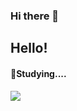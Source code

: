 ### Hi there 👋

<!--
**dlacogus5239/dlacogus5239** is a ✨ _special_ ✨ repository because its `README.md` (this file) appears on your GitHub profile.

Here are some ideas to get you started:

- 🔭 I’m currently working on ...
- 🌱 I’m currently learning ...
- 👯 I’m looking to collaborate on ...
- 🤔 I’m looking for help with ...
- 💬 Ask me about ...
- 📫 How to reach me: ...
- 😄 Pronouns: ...
- ⚡ Fun fact: ...
-->
## Hello! 

#### 🔭Studying....
<img src="https://img.shields.io/badge/Firebase-3776AB?style=flat-square&logo=PYTHON&logoColor=white"/>

